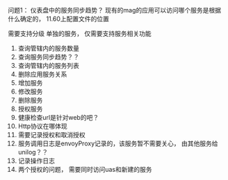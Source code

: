 问题1： 仪表盘中的服务同步趋势？
现有的mag的应用可以访问哪个服务是根据什么确定的， 11.60上配置文件的位置

需要支持分级
单独的服务， 仅需要支持服务相关功能
1. 查询管辖内的服务数量
2. 查询服务同步趋势？？
3. 查询管辖内的服务列表
4. 删除应用服务关系
5. 增加服务
6. 修改服务
7. 删除服务
8. 授权服务
9. 健康检查url是针对web的吧？
10. Http协议在哪体现
11. 需要记录授权和取消授权
12. 服务调用日志是envoyProxy记录的，该服务暂不需要关心， 由其他服务给unilog？？
13. 记录操作日志
14. 两个授权的问题， 需要同时访问uas和新建的服务